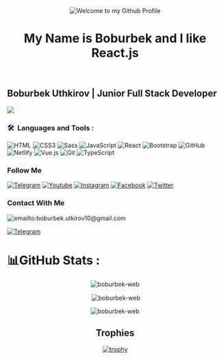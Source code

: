 
<!-- "Hero" Header -->
<div align="center">
  <img src="https://github.com/BrunnerLivio/brunnerlivio/blob/master/images/welcome.png?raw=true" style="max-width: 100%;" alt="Welcome to my Github Profile" />
  <br />
<h1>My Name is Boburbek and I like React.js</h1>
  <br />

</div>

## Boburbek Uthkirov | Junior Full Stack Developer
![](https://readme-typing-svg.herokuapp.com?font=Montserrat&color=coral&lines=I'm+a+Frontend+Developer;I'm+a+React+JS+Developer;)
### 
 ### 🛠 &nbsp;Languages and Tools :


![HTML](https://img.shields.io/badge/-HTML5-082032?style=for-the-badge&logo=HTML5)
![CSS3](https://img.shields.io/badge/-CSS3-082032?style=for-the-badge&logo=CSS3&logoColor=blue)
![Sass](https://img.shields.io/badge/-Sass-082032?style=for-the-badge&logo=Sass)
![JavaScript](https://img.shields.io/badge/-JavaScript-082032?style=for-the-badge&logo=JavaScript)
![React](https://img.shields.io/badge/-React-082032?style=for-the-badge&logo=React)
![Bootstrap](https://img.shields.io/badge/-Bootstrap-082032?style=for-the-badge&logo=Bootstrap)
![GitHub](https://img.shields.io/badge/-GitHub-082032?style=for-the-badge&logo=GitHub)
![Netlify](https://img.shields.io/badge/-Netlify-082032?style=for-the-badge&logo=Netlify)
![Vue.js](https://img.shields.io/badge/-Vue.js-082032?style=for-the-badge&logo=Vue.js)
![Git](https://img.shields.io/badge/-Git-082032?style=for-the-badge&logo=Git)
![TypeScript](https://img.shields.io/badge/-TypeScript-082032?style=for-the-badge&logo=TypeScript)
### Follow Me

[![Telegram](https://img.shields.io/badge/-Telegram-082032?style=for-the-badge&logo=Telegram&logoColor=#26A5E4)](https://t.me/boburbekutkirov)
[![Youtube](https://img.shields.io/badge/-YouTube-082032?style=for-the-badge&logo=Youtube&logoColor=FF0000)](https://www.youtube.com/@boburbekutkirov)
[![Instagram](https://img.shields.io/badge/-Instagram-082032?style=for-the-badge&logo=Instagram&logoColor=#E4405F)](http://instagram.com/boburbekutkirov)
[![Facebook](https://img.shields.io/badge/-Facebook-082032?style=for-the-badge&logo=Facebook&logoColor=#1877F2)](http://facebook.com/boburbekcode)
[![Twitter](https://img.shields.io/badge/-Twitter-082032?style=for-the-badge&logo=Twitter&logoColor=#1DA1F2)](http://twitter.com/boburbek_code)
### Contact With Me

![emailto:boburbek.utkirov10@gmail.com](https://img.shields.io/badge/-Boburbek.utkirov10@gmail.com-082032?style=for-the-badge&logo=Gmail&logoColor=#EA4335)

[![Telegram](https://img.shields.io/badge/-Telegram-082032?style=for-the-badge&logo=Telegram&logoColor=#26A5E4)](https://t.me/boburbekweb)

# 📊GitHub Stats :
<div align="center">
<p><img align="center" src="https://github-readme-stats.vercel.app/api/top-langs?username=boburbek-web&count_private=true&show_icons=true&=en&layout=compact&langs_count=10&" alt="boburbek-web" /></p>
<p>&nbsp;<img align="center" src="https://github-readme-stats.vercel.app/api?username=boburbek-web" alt="boburbek-web" /></p>

<p><img align="center" src="https://github-readme-streak-stats.herokuapp.com/?user=boburbek-web&theme" alt="boburbek-web" /></p>
 </div>

<h2 align="center">Trophies</h2>
<div align="center">
    
[![trophy](https://github-profile-trophy.vercel.app/?username=boburbek-web)](https://github.com/ryo-ma/github-profile-trophy)
</div>


